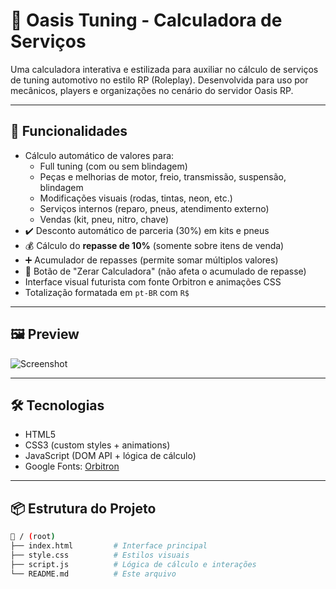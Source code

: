 # 🚀 Oasis Tuning - Calculadora de Serviços

Uma calculadora interativa e estilizada para auxiliar no cálculo de serviços de tuning automotivo no estilo RP (Roleplay). Desenvolvida para uso por mecânicos, players e organizações no cenário do servidor Oasis RP.

---

## 🎯 Funcionalidades

- Cálculo automático de valores para:
  - Full tuning (com ou sem blindagem)
  - Peças e melhorias de motor, freio, transmissão, suspensão, blindagem
  - Modificações visuais (rodas, tintas, neon, etc.)
  - Serviços internos (reparo, pneus, atendimento externo)
  - Vendas (kit, pneu, nitro, chave)
- ✔️ Desconto automático de parceria (30%) em kits e pneus
- 💰 Cálculo do **repasse de 10%** (somente sobre itens de venda)
- ➕ Acumulador de repasses (permite somar múltiplos valores)
- 🔄 Botão de "Zerar Calculadora" (não afeta o acumulado de repasse)
- Interface visual futurista com fonte Orbitron e animações CSS
- Totalização formatada em `pt-BR` com `R$`

---

## 🖼️ Preview

![Screenshot](https://user-images.githubusercontent.com/your-screenshot-path/oasis-tuning-preview.png)

---

## 🛠️ Tecnologias

- HTML5
- CSS3 (custom styles + animations)
- JavaScript (DOM API + lógica de cálculo)
- Google Fonts: [Orbitron](https://fonts.google.com/specimen/Orbitron)

---

## 📦 Estrutura do Projeto

```bash
📁 / (root)
├── index.html         # Interface principal
├── style.css          # Estilos visuais
├── script.js          # Lógica de cálculo e interações
└── README.md          # Este arquivo
